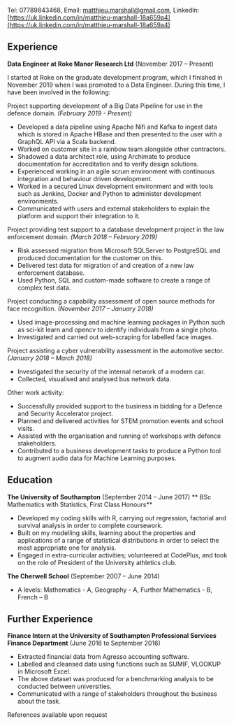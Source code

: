 Tel: 07789843468, Email: [matthieu.marshall@gmail.com](mailto:matthieu.marshall@gmail.com), LinkedIn: [https://uk.linkedin.com/in/matthieu-marshall-18a659a4](https://uk.linkedin.com/in/matthieu-marshall-18a659a4)

## Experience

**Data Engineer at Roke Manor Research Ltd** (November 2017 – Present)

I started at Roke on the graduate development program, which I finished in November 2019 when I was promoted to a Data Engineer. During this time, I have been involved in the following:

Project supporting development of a Big Data Pipeline for use in the defence domain.
_(February 2019 - Present)_

- Developed a data pipeline using Apache Nifi and Kafka to ingest data which is stored in Apache HBase and then presented to the user with a GraphQL API via a Scala backend.
- Worked on customer site in a rainbow team alongside other contractors.
- Shadowed a data architect role, using Archimate to produce documentation for accreditation and to verify design solutions.
- Experienced working in an agile scrum environment with continuous integration and behaviour driven development.
- Worked in a secured Linux development environment and with tools such as Jenkins, Docker and Python to administer development environments.
- Communicated with users and external stakeholders to explain the platform and support their integration to it.

Project providing test support to a database development project in the law enforcement domain.
_(March 2018 – February 2019)_

- Risk assessed migration from Microsoft SQLServer to PostgreSQL and produced documentation for the customer on this.
- Delivered test data for migration of and creation of a new law enforcement database.
- Used Python, SQL and custom-made software to create a range of complex test data.

Project conducting a capability assessment of open source methods for face recognition.
_(November 2017 – January 2018)_

- Used image-processing and machine learning packages in Python such as sci-kit learn and opencv to identify individuals from a single photo.
- Investigated and carried out web-scraping for labelled face images.

Project assisting a cyber vulnerability assessment in the automotive sector.
_(January 2018 – March 2018)_

- Investigated the security of the internal network of a modern car.
- Collected, visualised and analysed bus network data.

Other work activity:

- Successfully provided support to the business in bidding for a Defence and Security Accelerator project.
- Planned and delivered activities for STEM promotion events and school visits.
- Assisted with the organisation and running of workshops with defence stakeholders.
- Contributed to a business development tasks to produce a Python tool to augment audio data for Machine Learning purposes.

## Education

**The University of Southampton** (September 2014 – June 2017)
 **    BSc Mathematics with Statistics, First Class Honours**

- Developed my coding skills with R, carrying out regression, factorial and survival analysis in order to complete coursework.
- Built on my modelling skills, learning about the properties and applications of a range of statistical distributions in order to select the most appropriate one for analysis.
- Engaged in extra-curricular activities; volunteered at CodePlus, and took on the role of President of the University athletics club.

**The Cherwell School** (September 2007 – June 2014)

- A levels: Mathematics - A, Geography - A, Further Mathematics - B, French – B

## Further Experience

**Finance Intern at the University of Southampton Professional Services Finance Department** (June 2016 to September 2016)

- Extracted financial data from Agresso accounting software.
- Labelled and cleansed data using functions such as SUMIF, VLOOKUP in Microsoft Excel.
- The above dataset was produced for a benchmarking analysis to be conducted between universities.
- Communicated with a range of stakeholders throughout the business about the task.

References available upon request
